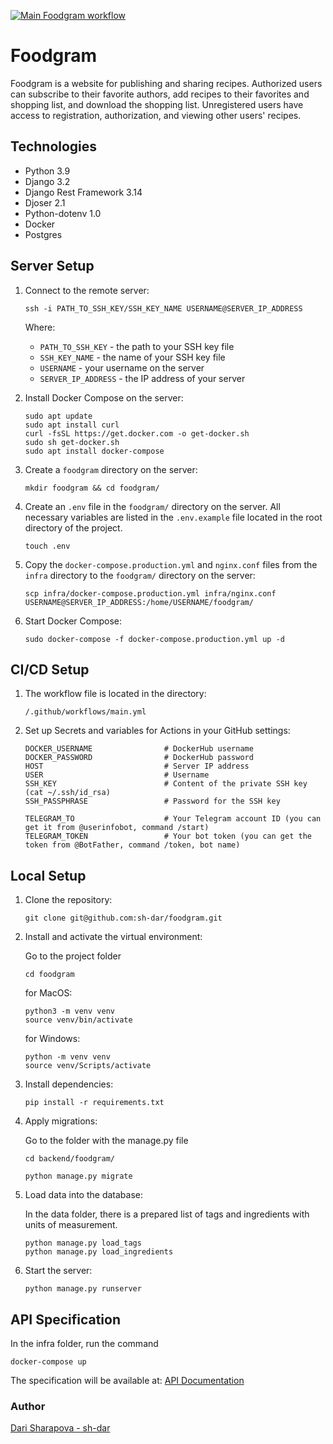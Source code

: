 [![Main Foodgram workflow](https://github.com/sh-dar/foodgram-project-react/actions/workflows/main.yml/badge.svg)](https://github.com/sh-dar/foodgram-project-react/actions/workflows/main.yml)

# Foodgram

Foodgram is a website for publishing and sharing recipes. Authorized users can subscribe to their favorite authors, add recipes to their favorites and shopping list, and download the shopping list. Unregistered users have access to registration, authorization, and viewing other users' recipes.

## Technologies

* Python 3.9
* Django 3.2
* Django Rest Framework 3.14
* Djoser 2.1
* Python-dotenv 1.0
* Docker
* Postgres

## Server Setup

1. Connect to the remote server:

    ```
    ssh -i PATH_TO_SSH_KEY/SSH_KEY_NAME USERNAME@SERVER_IP_ADDRESS
    ```

    Where:
    - `PATH_TO_SSH_KEY` - the path to your SSH key file
    - `SSH_KEY_NAME` - the name of your SSH key file
    - `USERNAME` - your username on the server
    - `SERVER_IP_ADDRESS` - the IP address of your server

2. Install Docker Compose on the server:

    ```
    sudo apt update
    sudo apt install curl
    curl -fsSL https://get.docker.com -o get-docker.sh
    sudo sh get-docker.sh
    sudo apt install docker-compose
    ```

3. Create a `foodgram` directory on the server:

    ```
    mkdir foodgram && cd foodgram/
    ```

4. Create an `.env` file in the `foodgram/` directory on the server. 
    All necessary variables are listed in the `.env.example` file located in the root directory of the project.
    ```
    touch .env
    ```

5. Copy the `docker-compose.production.yml` and `nginx.conf` files from the `infra` directory to the `foodgram/` directory on the server:

    ```
    scp infra/docker-compose.production.yml infra/nginx.conf USERNAME@SERVER_IP_ADDRESS:/home/USERNAME/foodgram/
    ```

6. Start Docker Compose:

    ```
    sudo docker-compose -f docker-compose.production.yml up -d
    ```

## CI/CD Setup

1. The workflow file is located in the directory:

    ```
    /.github/workflows/main.yml
    ```

2. Set up Secrets and variables for Actions in your GitHub settings:

    ```
    DOCKER_USERNAME                # DockerHub username
    DOCKER_PASSWORD                # DockerHub password
    HOST                           # Server IP address
    USER                           # Username
    SSH_KEY                        # Content of the private SSH key (cat ~/.ssh/id_rsa)
    SSH_PASSPHRASE                 # Password for the SSH key

    TELEGRAM_TO                    # Your Telegram account ID (you can get it from @userinfobot, command /start)
    TELEGRAM_TOKEN                 # Your bot token (you can get the token from @BotFather, command /token, bot name)
    ```

## Local Setup

1. Clone the repository:

    ```
    git clone git@github.com:sh-dar/foodgram.git
    ```

2. Install and activate the virtual environment:

    Go to the project folder

    ```
    cd foodgram
    ```

    for MacOS:
    ```
    python3 -m venv venv
    source venv/bin/activate
    ```

    for Windows:
    ```
    python -m venv venv
    source venv/Scripts/activate
    ```

3. Install dependencies:

    ```
    pip install -r requirements.txt
    ```

4. Apply migrations:

    Go to the folder with the manage.py file 
    ```
    cd backend/foodgram/
    ```
    ```
    python manage.py migrate
    ```

5. Load data into the database:

    In the data folder, there is a prepared list of tags and ingredients with units of measurement.
    ```
    python manage.py load_tags
    python manage.py load_ingredients
    ```

6. Start the server:

    ```
    python manage.py runserver
    ```

## API Specification
In the infra folder, run the command
```
docker-compose up
```
The specification will be available at:
[API Documentation](http://localhost/api/docs/)


### Author
[Dari Sharapova - sh-dar](https://github.com/sh-dar)
